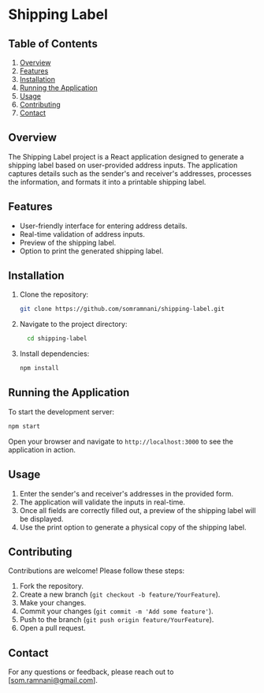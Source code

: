 # Shipping Label

## Table of Contents

1. [Overview](#overview)
2. [Features](#features)
3. [Installation](#installation)
4. [Running the Application](#running-the-application)
5. [Usage](#usage)
6. [Contributing](#contributing)
7. [Contact](#contact)

## Overview

The Shipping Label project is a React application designed to generate a shipping label based on user-provided address inputs. The application captures details such as the sender's and receiver's addresses, processes the information, and formats it into a printable shipping label.

## Features

- User-friendly interface for entering address details.
- Real-time validation of address inputs.
- Preview of the shipping label.
- Option to print the generated shipping label.

## Installation

1. Clone the repository:

   ```sh
   git clone https://github.com/somramnani/shipping-label.git
   ```

2. Navigate to the project directory:

   ```sh
     cd shipping-label
   ```

3. Install dependencies:
   ```sh
   npm install
   ```

## Running the Application

To start the development server:

```sh
npm start
```

Open your browser and navigate to `http://localhost:3000` to see the application in action.

## Usage

1. Enter the sender's and receiver's addresses in the provided form.
2. The application will validate the inputs in real-time.
3. Once all fields are correctly filled out, a preview of the shipping label will be displayed.
4. Use the print option to generate a physical copy of the shipping label.

## Contributing

Contributions are welcome! Please follow these steps:

1. Fork the repository.
2. Create a new branch (`git checkout -b feature/YourFeature`).
3. Make your changes.
4. Commit your changes (`git commit -m 'Add some feature'`).
5. Push to the branch (`git push origin feature/YourFeature`).
6. Open a pull request.

## Contact

For any questions or feedback, please reach out to [som.ramnani@gmail.com].
